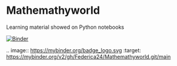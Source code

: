 # Mathemathyworld
Learning material showed on Python notebooks

[![Binder](https://mybinder.org/badge_logo.svg)](https://mybinder.org/v2/gh/Federica24/Mathemathyworld.git/main)

.. image:: https://mybinder.org/badge_logo.svg
 :target: https://mybinder.org/v2/gh/Federica24/Mathemathyworld.git/main